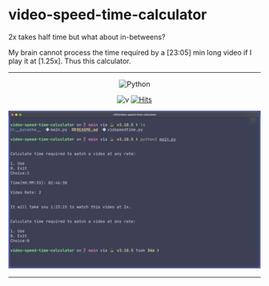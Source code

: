 # video-speed-time-calculator

2x takes half time but what about in-betweens?

My brain cannot process the time required by a [23:05] min long video if I play it at [1.25x].
Thus this calculator. 

---
<div align=center>

![Python](https://img.shields.io/badge/-python-3776AB.svg?style=for-the-badge&logo=python&logoColor=white) 
<br>

![v](https://img.shields.io/badge/version-v.1.o-green)
[![Hits](https://hits.sh/github.com/gamedevCloudy/video-speed-time-calulator.svg)](https://hits.sh/github.com/gamedevCloudy/video-speed-time-calculator)

![Screenshot](ss.png)
</div>

---
